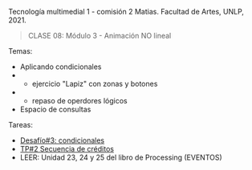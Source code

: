 Tecnología multimedial 1 - comisión 2 Matias. Facultad de Artes, UNLP, 2021.

> CLASE 08: Módulo 3 - Animación NO lineal

Temas:
- Aplicando condicionales
- - ejercicio "Lapiz" con zonas y botones
- - repaso de operdores lógicos
- Espacio de consultas

Tareas:
- [Desafío#3: condicionales](http://www.colaboratorio3.org/mod/forum/discuss.php?d=587)
- [TP#2 Secuencia de créditos](http://www.colaboratorio3.org/mod/assign/view.php?id=388)
- LEER: Unidad 23, 24 y 25  del libro de Processing (EVENTOS)

